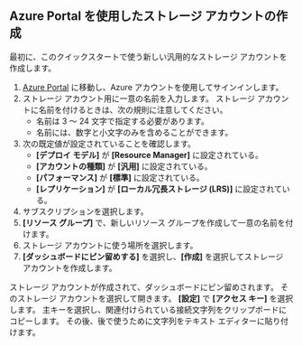 ## <a name="create-a-storage-account-by-using-the-azure-portal"></a>Azure Portal を使用したストレージ アカウントの作成

最初に、このクイックスタートで使う新しい汎用的なストレージ アカウントを作成します。 

1. [Azure Portal](https://portal.azure.com/#create/Microsoft.StorageAccount-ARM) に移動し、Azure アカウントを使用してサインインします。 
2. ストレージ アカウント用に一意の名前を入力します。 ストレージ アカウントに名前を付けるときは、次の規則に注意してください。
    - 名前は 3 ～ 24 文字で指定する必要があります。
    - 名前には、数字と小文字のみを含めることができます。
3. 次の既定値が設定されていることを確認します。 
    - **[デプロイ モデル]** が **[Resource Manager]** に設定されている。
    - **[アカウントの種類]** が **[汎用]** に設定されている。
    - **[パフォーマンス]** が **[標準]** に設定されている。
    - **[レプリケーション]** が **[ローカル冗長ストレージ (LRS)]** に設定されている。
4. サブスクリプションを選択します。 
5. **[リソース グループ]** で、新しいリソース グループを作成して一意の名前を付けます。 
6. ストレージ アカウントに使う場所を選択します。
7. **[ダッシュボードにピン留めする]** を選択し、**[作成]** を選択してストレージ アカウントを作成します。 

ストレージ アカウントが作成されて、ダッシュボードにピン留めされます。 そのストレージ アカウントを選択して開きます。 **[設定]** で **[アクセス キー]** を選択します。 主キーを選択し、関連付けられている接続文字列をクリップボードにコピーします。 その後、後で使うために文字列をテキスト エディターに貼り付けます。
